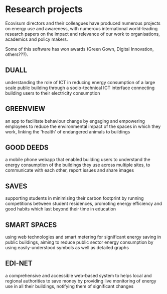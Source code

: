 # Research projects

Ecovisum directors and their colleagues have produced numerous projects on energy use and awareness, with numerous international world-leading research papers on the impact and relevance of our work to organisations, academics and policy makers.

Some of this software has won awards (Green Gown, Digital Innovation, others???).

<div class="panels">
  <section>
  <h2>DUALL</h2>

  understanding the role of ICT in reducing energy consumption of a large scale public building through a socio-technical ICT interface connecting building users to their electricity consumption

  </section>

  <section>
  <h2>GREENVIEW</h2>

  an app to facilitate behaviour change by engaging and empowering employees to reduce the environmental impact of the spaces in which they work, linking the 'health' of endangered animals to buildings

  </section>

  <section>
  <h2>GOOD DEEDS</h2>

  a mobile phone webapp that enabled building users to understand the energy consumption of the buildings they use across multiple sites, to communicate with each other, report issues and share images

  </section>

  <section>
  <h2>SAVES</h2>

  supporting students in minimising their carbon footprint by running competitions between student residences, promoting energy efficiency and good habits which last beyond their time in education

  </section>

  <section>
  <h2>SMART SPACES</h2>

  using web technologies and smart metering for significant energy saving in public buildings, aiming to reduce public sector energy consumption by using easily-understood symbols as well as detailed graphs

  </section>

  <section>
  <h2>EDI-NET</h2>

  a comprehensive and accessible web-based system to helps local and regional authorities to save money by providing live monitoring of energy use in all their buildings, notifying them of significant changes

  </section>
</div>
